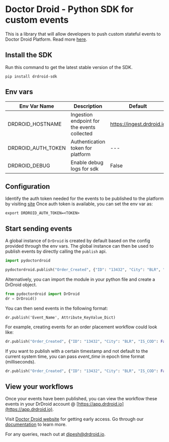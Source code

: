# Doctor Droid - Python SDK for custom events

This is a library that will allow developers to push custom stateful events to Doctor Droid Platform.
Read more [here](https://docs.drdroid.io/docs).

## Install the SDK

Run this command to get the latest stable version of the SDK.

```
pip install drdroid-sdk
```
## Env vars

| Env Var Name       | Description                                 | Default                   |
|--------------------|---------------------------------------------|---------------------------|
| DRDROID_HOSTNAME   | Ingestion endpoint for the events collected | https://ingest.drdroid.io |
| DRDROID_AUTH_TOKEN | Authentication token for platform           | ---                       |
| DRDROID_DEBUG      | Enable debug logs for sdk                   | False                     |


## Configuration
Identify the auth token needed for the events to be published to the platform by visiting [site](https://app.drdroid.io)
Once auth token is available, you can set the env var as:
```shell
export DRDROID_AUTH_TOKEN=<TOKEN>
```


## Start sending events
A global instance of `DrDroid` is created by default based on the config provided through the env vars.
The global instance can then be used to publish events by directly calling the `publish` api.

```python
import pydoctordroid

pydoctordroid.publish("Order_Created", {"ID": "13432", "City": "BLR", "IS_COD": False})
```

Alternatively, you can import the module in your python file and create a DrDroid object.
```python
from pydoctordroid import DrDroid
dr = DrDroid()
```

You can then send events in the following format:

```
dr.publish('Event_Name', Attribute_KeyValue_Dict)
```

For example, creating events for an order placement workflow could look like:

```python
dr.publish("Order_Created", {"ID": "13432", "City": "BLR", "IS_COD": False})
```

If you want to publish with a certain timestamp and not default to the current system time, you can pass _event_time_ in
epoch time format (milliseconds).

```python
dr.publish("Order_Created", {"ID": "13432", "City": "BLR", "IS_COD": False}, event_time=datetime.now())
```


## View your workflows

Once your events have been published, you can view the workflow these events in your DrDroid account @ [https://app.drdroid.io](https://app.drdroid.io).

Visit [Doctor Droid website](https://drdroid.io?utm_param=github-py) for getting early access.
Go through our [documentation](https://docs.drdroid.io?utm_param=github-py) to learn more.

For any queries, reach out at [dipesh@drdroid.io](mailto:dipesh@drdroid.io).
